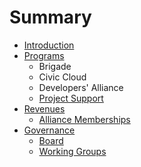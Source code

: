 # Summary

* [Introduction](README.md)
* [Programs](programs/README.md)
   * Brigade
   * Civic Cloud
   * Developers' Alliance
   * [Project Support](programs/project_support.md)
* [Revenues](revenues/README.md)
   * [Alliance Memberships](revenues/alliance_memberships.md)
* [Governance](governance/README.md)
   * [Board](governance/board.md)
   * [Working Groups](governance/working_groups.md)

